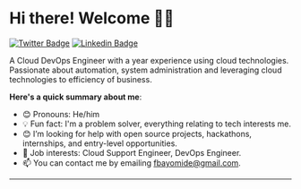 # Hi there! Welcome 👋🏾
[![Twitter Badge](https://img.shields.io/badge/-@_Fbayomide-1ca0f1?style=for-the-badge&logo=twitter&logoColor=white&link=https://twitter.com/_Fbayomide)](https://twitter.com/_Fbayomide) [![Linkedin Badge](https://img.shields.io/badge/-Fbayomide-blue?style=for-the-badge&logo=Linkedin&logoColor=white&link=hhttps://www.linkedin.com/in/ayomide-joshua-fabiyi-32b902190/)](https://www.linkedin.com/in/ayomide-joshua-fabiyi-32b902190/)

A Cloud DevOps Engineer with a year experience using cloud technologies. Passionate about automation, system administration and leveraging cloud technologies to efficiency of business.

**Here's a quick summary about me**:

- 😊 Pronouns: He/him
- 💡 Fun fact: I'm a problem solver, everything relating to tech interests me.
- 😊 I’m looking for help with open source projects, hackathons, internships, and entry-level opportunities.
- 💼 Job interests: Cloud Support Engineer, DevOps Engineer.
- 📫 You can contact me by emailing fbayomide@gmail.com.

---
